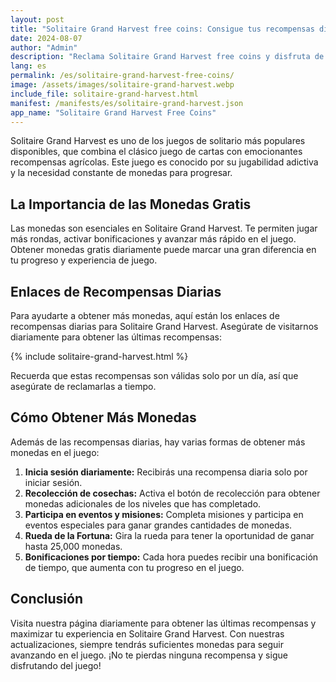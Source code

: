 ```yaml
---
layout: post  
title: "Solitaire Grand Harvest free coins: Consigue tus recompensas diarias"  
date: 2024-08-07  
author: "Admin"
description: "Reclama Solitaire Grand Harvest free coins y disfruta de más niveles con monedas adicionales. Aprovecha las recompensas diarias y juega sin parar en este juego de cartas."
lang: es
permalink: /es/solitaire-grand-harvest-free-coins/
image: /assets/images/solitaire-grand-harvest.webp
include_file: solitaire-grand-harvest.html
manifest: /manifests/es/solitaire-grand-harvest.json
app_name: "Solitaire Grand Harvest Free Coins"
---
```


Solitaire Grand Harvest es uno de los juegos de solitario más populares disponibles, que combina el clásico juego de cartas con emocionantes recompensas agrícolas. Este juego es conocido por su jugabilidad adictiva y la necesidad constante de monedas para progresar.

## La Importancia de las Monedas Gratis

Las monedas son esenciales en Solitaire Grand Harvest. Te permiten jugar más rondas, activar bonificaciones y avanzar más rápido en el juego. Obtener monedas gratis diariamente puede marcar una gran diferencia en tu progreso y experiencia de juego.

## Enlaces de Recompensas Diarias

Para ayudarte a obtener más monedas, aquí están los enlaces de recompensas diarias para Solitaire Grand Harvest. Asegúrate de visitarnos diariamente para obtener las últimas recompensas:

{% include solitaire-grand-harvest.html %}

Recuerda que estas recompensas son válidas solo por un día, así que asegúrate de reclamarlas a tiempo.

## Cómo Obtener Más Monedas

Además de las recompensas diarias, hay varias formas de obtener más monedas en el juego:

1. **Inicia sesión diariamente:** Recibirás una recompensa diaria solo por iniciar sesión.
2. **Recolección de cosechas:** Activa el botón de recolección para obtener monedas adicionales de los niveles que has completado.
3. **Participa en eventos y misiones:** Completa misiones y participa en eventos especiales para ganar grandes cantidades de monedas.
4. **Rueda de la Fortuna:** Gira la rueda para tener la oportunidad de ganar hasta 25,000 monedas.
5. **Bonificaciones por tiempo:** Cada hora puedes recibir una bonificación de tiempo, que aumenta con tu progreso en el juego.

## Conclusión

Visita nuestra página diariamente para obtener las últimas recompensas y maximizar tu experiencia en Solitaire Grand Harvest. Con nuestras actualizaciones, siempre tendrás suficientes monedas para seguir avanzando en el juego. ¡No te pierdas ninguna recompensa y sigue disfrutando del juego!